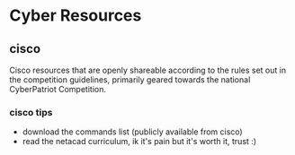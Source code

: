# Cyber Resources


## cisco
Cisco resources that are openly shareable according to the rules set out in the competition guidelines, primarily geared towards the national CyberPatriot Competition.

### cisco tips
- download the commands list (publicly available from cisco)
- read the netacad curriculum, ik it's pain but it's worth it, trust :)

